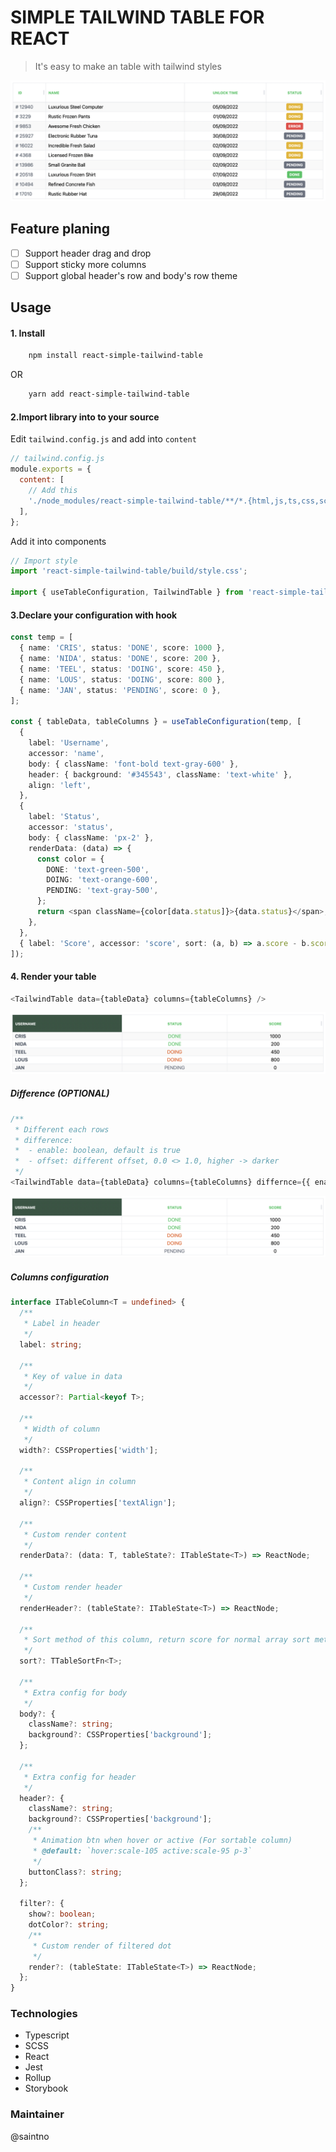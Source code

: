 # SIMPLE TAILWIND TABLE FOR REACT

> It's easy to make an table with tailwind styles

![Table image](./docs/table.png)

## Feature planing

- [ ] Support header drag and drop
- [ ] Support sticky more columns
- [ ] Support global header's row and body's row theme

## Usage

#### 1. Install

```bash
    npm install react-simple-tailwind-table
```

OR

```bash
    yarn add react-simple-tailwind-table
```

#### 2.Import library into to your source

Edit `tailwind.config.js` and add into `content`

```js
// tailwind.config.js
module.exports = {
  content: [
    // Add this
    './node_modules/react-simple-tailwind-table/**/*.{html,js,ts,css,scss}',
  ],
};
```

Add it into components

```ts
// Import style
import 'react-simple-tailwind-table/build/style.css';

import { useTableConfiguration, TailwindTable } from 'react-simple-tailwind-table';
```

#### 3.Declare your configuration with hook

```ts
const temp = [
  { name: 'CRIS', status: 'DONE', score: 1000 },
  { name: 'NIDA', status: 'DONE', score: 200 },
  { name: 'TEEL', status: 'DOING', score: 450 },
  { name: 'LOUS', status: 'DOING', score: 800 },
  { name: 'JAN', status: 'PENDING', score: 0 },
];

const { tableData, tableColumns } = useTableConfiguration(temp, [
  {
    label: 'Username',
    accessor: 'name',
    body: { className: 'font-bold text-gray-600' },
    header: { background: '#345543', className: 'text-white' },
    align: 'left',
  },
  {
    label: 'Status',
    accessor: 'status',
    body: { className: 'px-2' },
    renderData: (data) => {
      const color = {
        DONE: 'text-green-500',
        DOING: 'text-orange-600',
        PENDING: 'text-gray-500',
      };
      return <span className={color[data.status]}>{data.status}</span>;
    },
  },
  { label: 'Score', accessor: 'score', sort: (a, b) => a.score - b.score },
]);
```

#### 4. Render your table

```ts
<TailwindTable data={tableData} columns={tableColumns} />
```

![Demo table image](./docs/demoTable.png)

##### Difference (OPTIONAL)

```ts
/**
 * Different each rows
 * difference:
 *  - enable: boolean, default is true
 *  - offset: different offset, 0.0 <> 1.0, higher -> darker
 */
<TailwindTable data={tableData} columns={tableColumns} differnce={{ enable: false }} />
```

![Demo table difference](./docs/difference.png)

##### Columns configuration

```ts
interface ITableColumn<T = undefined> {
  /**
   * Label in header
   */
  label: string;

  /**
   * Key of value in data
   */
  accessor?: Partial<keyof T>;

  /**
   * Width of column
   */
  width?: CSSProperties['width'];

  /**
   * Content align in column
   */
  align?: CSSProperties['textAlign'];

  /**
   * Custom render content
   */
  renderData?: (data: T, tableState?: ITableState<T>) => ReactNode;

  /**
   * Custom render header
   */
  renderHeader?: (tableState?: ITableState<T>) => ReactNode;

  /**
   * Sort method of this column, return score for normal array sort method
   */
  sort?: TTableSortFn<T>;

  /**
   * Extra config for body
   */
  body?: {
    className?: string;
    background?: CSSProperties['background'];
  };

  /**
   * Extra config for header
   */
  header?: {
    className?: string;
    background?: CSSProperties['background'];
    /**
     * Animation btn when hover or active (For sortable column)
     * @default: `hover:scale-105 active:scale-95 p-3`
     */
    buttonClass?: string;
  };

  filter?: {
    show?: boolean;
    dotColor?: string;
    /**
     * Custom render of filtered dot
     */
    render?: (tableState: ITableState<T>) => ReactNode;
  };
}
```

### Technologies

- Typescript
- SCSS
- React
- Jest
- Rollup
- Storybook

### Maintainer

@saintno
